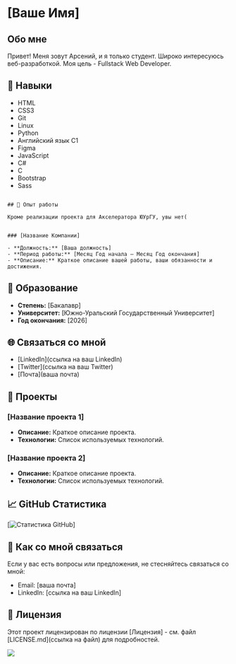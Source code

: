 # [Ваше Имя]

## Обо мне

Привет! Меня зовут Арсений, и я только студент. Широко интересуюсь веб-разработкой. Моя цель - Fullstack Web Developer.

## 🚀 Навыки

- HTML
- CSS3
- Git
- Linux
- Python
- Английский язык C1
- Figma
- JavaScript
- C#
- C
- Bootstrap
- Sass

```

## 💼 Опыт работы

Кроме реализации проекта для Акселератора ЮУрГУ, увы нет(


### [Название Компании]

- **Должность:** [Ваша должность]
- **Период работы:** [Месяц Год начала – Месяц Год окончания]
- **Описание:** Краткое описание вашей работы, ваши обязанности и достижения.

```

## 🌱 Образование

- **Степень:** [Бакалавр]
- **Университет:** [Южно-Уральский Государственный Университет]
- **Год окончания:** [2026]

## 🌐 Связаться со мной

- [LinkedIn](ссылка на ваш LinkedIn)
- [Twitter](ссылка на ваш Twitter)
- [Почта](ваша почта)

## 📝 Проекты

### [Название проекта 1]

- **Описание:** Краткое описание проекта.
- **Технологии:** Список используемых технологий.

### [Название проекта 2]

- **Описание:** Краткое описание проекта.
- **Технологии:** Список используемых технологий.

## 📈 GitHub Статистика

[![Статистика GitHub](https://github-readme-stats.vercel.app/api?username=VenomousTruck&show_icons=true&count_private=true)]

## 🤝 Как со мной связаться

Если у вас есть вопросы или предложения, не стесняйтесь связаться со мной:

- Email: [ваша почта]
- LinkedIn: [ссылка на ваш LinkedIn]

## 📝 Лицензия

Этот проект лицензирован по лицензии [Лицензия] - см. файл [LICENSE.md](ссылка на файл) для подробностей.

<img src="https://www.codewars.com/users/moxty/badges/large">
